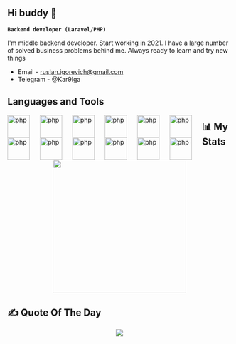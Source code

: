 ## Hi buddy 👋

**`Backend developer (Laravel/PHP)`**

I'm middle backend developer. Start working in 2021. I have a large number of solved business problems behind me. Always ready to learn and try new things
- Email - ruslan.igorevich@gmail.com
- Telegram - @Kar9lga

## Languages and Tools 

<img align='left' alt="php" width='50px' style='padding-right:20px;' src="https://cdn.jsdelivr.net/gh/devicons/devicon@latest/icons/php/php-original.svg">
<img align='left' alt="php" width='50px' style='padding-right:20px;' src="https://cdn.jsdelivr.net/gh/devicons/devicon@latest/icons/laravel/laravel-original.svg">
<img align='left' alt="php" width='50px' style='padding-right:20px; 'src="https://cdn.jsdelivr.net/gh/devicons/devicon@latest/icons/postgresql/postgresql-original-wordmark.svg">
<img align='left' alt="php" width='50px' style='padding-right:20px;' src="https://cdn.jsdelivr.net/gh/devicons/devicon@latest/icons/mysql/mysql-original-wordmark.svg">
<img align='left' alt="php" width='50px' style='padding-right:20px;' src="https://cdn.jsdelivr.net/gh/devicons/devicon@latest/icons/linux/linux-original.svg" >
<img align='left' alt="php" width='50px' style='padding-right:20px;' src="https://cdn.jsdelivr.net/gh/devicons/devicon@latest/icons/vuejs/vuejs-original.svg">
<img align='left' alt="php" width='50px' style='padding-right:20px;' src="https://cdn.jsdelivr.net/gh/devicons/devicon@latest/icons/javascript/javascript-original.svg">
<img align='left' alt="php" width='50px' style='padding-right:20px;' src="https://cdn.jsdelivr.net/gh/devicons/devicon@latest/icons/nginx/nginx-original.svg">
<img align='left' alt="php" width='50px' style='padding-right:20px;' src="https://cdn.jsdelivr.net/gh/devicons/devicon@latest/icons/rabbitmq/rabbitmq-original.svg">
<img align='left' alt="php" width='50px' style='padding-right:20px;' src="https://cdn.jsdelivr.net/gh/devicons/devicon@latest/icons/redis/redis-original.svg">
<img align='left' alt="php" width='50px' style='padding-right:20px;' src="https://cdn.jsdelivr.net/gh/devicons/devicon@latest/icons/git/git-original-wordmark.svg">
<img align='left' alt="php" width='50px' style='padding-right:20px;' src="https://cdn.jsdelivr.net/gh/devicons/devicon@latest/icons/swagger/swagger-original.svg">

## 📊 My Stats
<div align="center">
<a href="https://github.com/riikiti?tab=repositories">
  <img height=300 src="https://github-readme-stats.vercel.app/api/top-langs/?username=y0nkers&theme=dark" />
</a>
</div>

## ✍️ Quote Of The Day
<div align="center">
  
![](https://quotes-github-readme.vercel.app/api?theme=dark&type=horizontal)

</div>
